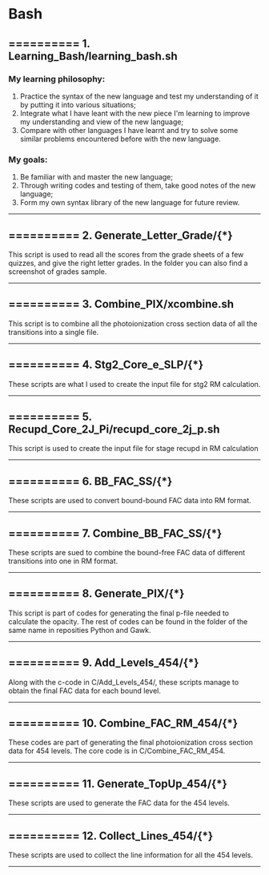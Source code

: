 # Bash
## ========== 1. Learning_Bash/learning_bash.sh

### My learning philosophy: 
1. Practice the syntax of the new language and test my understanding of it by putting it into various situations; 
2. Integrate what I have leant with the new piece I'm learning to improve my understanding and view of the new language; 
3. Compare with other languages I have learnt and try to solve some similar problems encountered before with the new language.

### My goals: 
1. Be familiar with and  master the new language; 
2. Through writing codes and testing of them, take good notes of the new language; 
3. Form my own syntax library of the new language for future review.

*** 

## ========== 2. Generate_Letter_Grade/{\*}
This script is used to read all the scores from the grade sheets of a few quizzes, and give the right letter grades. In the folder you
can also find a screenshot of grades sample.

***

## ========== 3. Combine_PIX/xcombine.sh
This script is to combine all the photoionization cross section data of all the transitions into a single file.

***

## ========== 4. Stg2_Core_e_SLP/{\*}
These scripts are what I used to create the input file for stg2 RM calculation.

***

## ========== 5. Recupd_Core_2J_Pi/recupd_core_2j_p.sh
This script is used to create the input file for stage recupd in RM calculation

***
## ========== 6. BB_FAC_SS/{\*}
These scripts are used to convert bound-bound FAC data into RM format.

***
## ========== 7. Combine_BB_FAC_SS/{\*}
These scripts are sued to combine the bound-free FAC data of different transitions into one in RM format.

***

## ========== 8. Generate_PIX/{\*}
This script is part of codes for generating the final p-file needed to calculate the opacity. The rest of codes can be found in the folder
of the same name in reposities Python and Gawk.

***
## ========== 9. Add_Levels_454/{\*}
Along with the c-code in C/Add_Levels_454/, these scripts manage to obtain the final FAC data for each bound level.

***

## ========== 10. Combine_FAC_RM_454/{\*}
These codes are part of generating the final photoionization cross section data for 454 levels. The core code is in C/Combine_FAC_RM_454.

***

## ========== 11. Generate_TopUp_454/{\*}
These scripts are used to generate the FAC data for the 454 levels.

***

## ========== 12. Collect_Lines_454/{\*}
These scripts are used to collect the line information for all the 454 levels.

***


